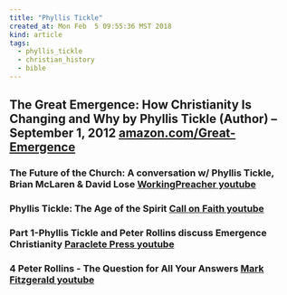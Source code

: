 ```yaml
---
title: "Phyllis Tickle"
created_at: Mon Feb  5 09:55:36 MST 2018
kind: article
tags:
  - phyllis_tickle
  - christian_history
  - bible
---
```


<h2>
  The Great Emergence: How Christianity Is Changing and Why by Phyllis Tickle (Author) – September 1, 2012
  <a href="https://www.amazon.com/Great-Emergence-How-Christianity-Changing/dp/080107102X" target="_blank">amazon.com/Great-Emergence</a>
</h2>

<h3>
  The Future of the Church: A conversation w/ Phyllis Tickle, Brian McLaren & David Lose
  <a href="https://www.youtube.com/watch?v=g2Jf6euGK-Y" target="_blank">WorkingPreacher youtube</a>
<h3>

<h3>
  Phyllis Tickle: The Age of the Spirit
  <a href="https://www.youtube.com/watch?v=5Yu1EP7q1fA" target="_blank">Call on Faith youtube</a>
<h3>

<h3>
  Part 1-Phyllis Tickle and Peter Rollins discuss Emergence Christianity
  <a href="https://www.youtube.com/watch?v=9sRsOhy_WWA" target="_blank">Paraclete Press youtube</a>
<h3>

<h3>
  4 Peter Rollins - The Question for All Your Answers
  <a href="https://www.youtube.com/watch?v=lp0IALKS4J4" target="_blank">Mark Fitzgerald youtube</a>
<h3>

<!--
html boilerplate
<a href="" target="_blank"></a>
<a name=""></a>
<img src="" width="400px">
<ul>
  <li></li>
</ul>
<pre>
</pre>
<p style="margin-bottom: 2em;"></p>
<hr style="border: 0; height: 3px; background: #333; background-image: linear-gradient(to right, #ccc, #333, #ccc);">
<pre><code>
</code></pre>
<math xmlns='http://www.w3.org/1998/Math/MathML' display='block'>
</math>
-->
